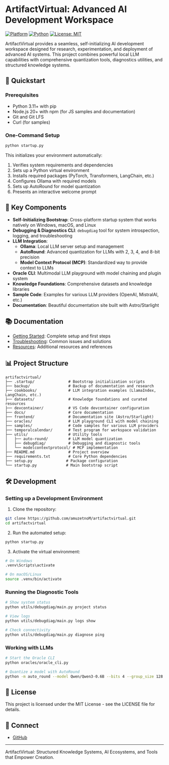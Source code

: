# ArtifactVirtual: Advanced AI Development Workspace

[![Platform](https://img.shields.io/badge/Platform-Windows%20%7C%20macOS%20%7C%20Linux-blue)](https://github.com/amuzetnoM/artifactvirtual)
[![Python](https://img.shields.io/badge/Python-3.11+-brightgreen)](https://www.python.org/downloads/)
[![License: MIT](https://img.shields.io/badge/License-MIT-yellow.svg)](https://opensource.org/licenses/MIT)

ArtifactVirtual provides a seamless, self-initializing AI development workspace designed for research, experimentation, and deployment of advanced AI systems. This project combines powerful local LLM capabilities with comprehensive quantization tools, diagnostics utilities, and structured knowledge systems.

## 🚀 Quickstart

### Prerequisites
- Python 3.11+ with pip
- Node.js 20+ with npm (for JS samples and documentation)
- Git and Git LFS
- Curl (for samples)

### One-Command Setup
```bash
python startup.py
```

This initializes your environment automatically:
1. Verifies system requirements and dependencies
2. Sets up a Python virtual environment
3. Installs required packages (PyTorch, Transformers, LangChain, etc.)
4. Configures Ollama with required models
5. Sets up AutoRound for model quantization
6. Presents an interactive welcome prompt

## 🧠 Key Components

- **Self-Initializing Bootstrap**: Cross-platform startup system that works natively on Windows, macOS, and Linux
- **Debugging & Diagnostics CLI**: `debugdiag` tool for system introspection, logging, and troubleshooting
- **LLM Integration**:
  - **Ollama**: Local LLM server setup and management
  - **AutoRound**: Advanced quantization for LLMs with 2, 3, 4, and 8-bit precision
  - **Model Context Protocol (MCP)**: Standardized way to provide context to LLMs
- **Oracle CLI**: Multimodal LLM playground with model chaining and plugin system
- **Knowledge Foundations**: Comprehensive datasets and knowledge libraries
- **Sample Code**: Examples for various LLM providers (OpenAI, MistralAI, etc.)
- **Documentation**: Beautiful documentation site built with Astro/Starlight

## 📚 Documentation

- [Getting Started](docs/gettingstarted.md): Complete setup and first steps
- [Troubleshooting](docs/troubleshooting.md): Common issues and solutions
- [Resources](docs/resources.md): Additional resources and references

## 📊 Project Structure

```
artifactvirtual/
├── .startup/               # Bootstrap initialization scripts
├── backup/                 # Backup of documentation and research
├── cookbooks/              # LLM integration examples (LlamaIndex, LangChain, etc.)
├── datasets/               # Knowledge foundations and curated resources
├── devcontainer/           # VS Code devcontainer configuration 
├── docs/                   # Core documentation
├── frontend/               # Documentation site (Astro/Starlight)
├── oracles/                # LLM playground CLI with model chaining
├── samples/                # Code samples for various LLM providers
├── temporalcalendar/       # Test program for workspace validation
├── utils/                  # Utility tools
│   ├── auto-round/         # LLM model quantization
│   ├── debugdiag/          # Debugging and diagnostic tools
│   └── modelcontextprotocol/ # MCP implementation
├── README.md               # Project overview
├── requirements.txt        # Core Python dependencies
├── setup.py               # Package configuration
└── startup.py             # Main bootstrap script
```

## 🛠️ Development

### Setting up a Development Environment

1. Clone the repository:
```bash
git clone https://github.com/amuzetnoM/artifactvirtual.git
cd artifactvirtual
```

2. Run the automated setup:
```bash
python startup.py
```

3. Activate the virtual environment:
```bash
# On Windows
.venv\Scripts\activate

# On macOS/Linux
source .venv/bin/activate
```

### Running the Diagnostic Tools

```bash
# Show system status
python utils/debugdiag/main.py project status

# View logs
python utils/debugdiag/main.py logs show

# Check connectivity
python utils/debugdiag/main.py diagnose ping
```

### Working with LLMs

```bash
# Start the Oracle CLI
python oracles/oracle_cli.py

# Quantize a model with AutoRound
python -m auto_round --model Qwen/Qwen3-0.6B --bits 4 --group_size 128
```

## 📝 License

This project is licensed under the MIT License - see the LICENSE file for details.

## 🔗 Connect

- [GitHub](https://github.com/amuzetnoM/artifactvirtual)

---

ArtifactVirtual: Structured Knowledge Systems, AI Ecosystems, and Tools that Empower Creation.